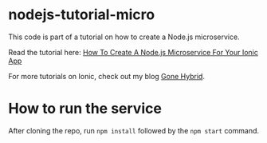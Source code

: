 # nodejs-tutorial-micro
This code is part of a tutorial on how to create a Node.js microservice.

Read the tutorial here: [How To Create A Node.js Microservice For Your Ionic App
](http://gonehybrid.com/how-to-create-a-node-js-microservice-for-your-ionic-app/)

For more tutorials on Ionic, check out my blog [Gone Hybrid](http://gonehybrid.com).

# How to run the service
After cloning the repo, run `npm install` followed by the `npm start` command.
